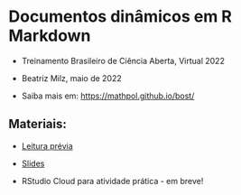 # Documentos dinâmicos em R Markdown

- Treinamento Brasileiro de Ciência Aberta, Virtual 2022

- Beatriz Milz, maio de 2022

- Saiba mais em: https://mathpol.github.io/bost/

## Materiais:

- [Leitura prévia](https://github.com/beatrizmilz/2022-Treinamento-Brasileiro-de-Ciencia-Aberta/blob/main/material_pdf/Documentos_dinamicos_em_RMarkdown.pdf)

- [Slides](https://beatrizmilz.github.io/2022-Treinamento-Brasileiro-de-Ciencia-Aberta/slides/)

- RStudio Cloud para atividade prática - em breve!
